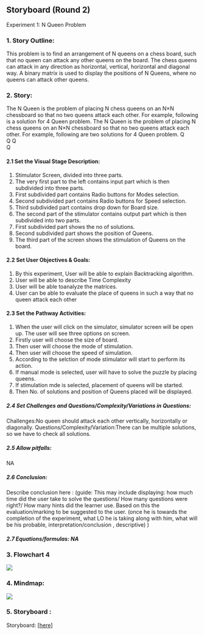 ## Storyboard (Round 2)

Experiment 1: N Queen Problem
### 1. Story Outline:

This problem is to find an arrangement of N queens on a chess board, such that no queen can attack any other queens on the board.
The chess queens can attack in any direction as horizontal, vertical, horizontal and diagonal way.
A binary matrix is used to display the positions of N Queens, where no queens can attack other queens.

### 2. Story:

The N Queen is the problem of placing N chess queens on an N×N chessboard so that no two queens attack each other. For example, following is a solution for 4 Queen problem.
The N Queen is the problem of placing N chess queens on an N×N chessboard so that no two queens attack each other. For example, following are two solutions for 4 Queen problem.
	Q		
			Q
Q			
		Q	

#### 2.1 Set the Visual Stage Description:
1. Stimulator Screen, divided into three parts.
2. The very first part to the left contains input part which is then subdivided into three parts.
3. First subdivided part contains Radio buttons for Modes selection.
4. Second subdivided part contains Radio buttons for Speed selection.
5. Third subdivided part contains drop down for Board size.
6. The second part of the stimulator contains output part which is then subdivided into two parts.
7. First subdivided part shows the no of solutions.
8. Second subdivided part shows the position of Queens.
9. The third part of the screen shows the stimulation of Queens on the board.

#### 2.2 Set User Objectives & Goals:
1. By this experiment, User will be able to explain Backtracking algorithm.
2. User will be able to describe Time Complexity
3. User will be able toanalyze the matrices.
4. User can be able to evaluate the place of queens in such a way that no queen attack each other


#### 2.3 Set the Pathway Activities:
1. When the user will click on the simulator, simulator screen will be open up. The user will see three options on screen.
2. Firstly user will choose the size of board.
3. Then user will choose the mode of stimulation.
4. Then user will choose the speed of simulation.
5. According to the selction of mode stimulator will start to perform its action.
6. If manual mode is selected, user will have to solve the puzzle by placing queens.
7. If stimulation mde is selected, placement of queens will be started.
8. Then No. of solutions and position of Queens placed will be displayed.


##### 2.4 Set Challenges and Questions/Complexity/Variations in Questions:

Challenges:No queen should attack each other vertically, horizontally or diagonally.
Questions/Complexity/Variation:There can be multiple solutions, so we have to check all solutions.


##### 2.5 Allow pitfalls:
NA

##### 2.6 Conclusion:
Describe conclusion here : (guide: This may include displaying: how much time did the user take to solve the questions/ How many questions were right?/ How many hints did the learner use. Based on this the evaluation/marking to be suggested to the user. (once he is towards the completion of the experiment, what LO he is taking along with him, what will be his probable, interpretation/conclusion , descriptive) )

##### 2.7 Equations/formulas: NA

### 3. Flowchart 4
<img src="flowchart/flowchart.png"><br>

### 4. Mindmap:
<img src="mindmap/mindmap.png">
 
### 5. Storyboard :
Storyboard: <a href="Storyboard/carwiper.gif"> [here]</a>
